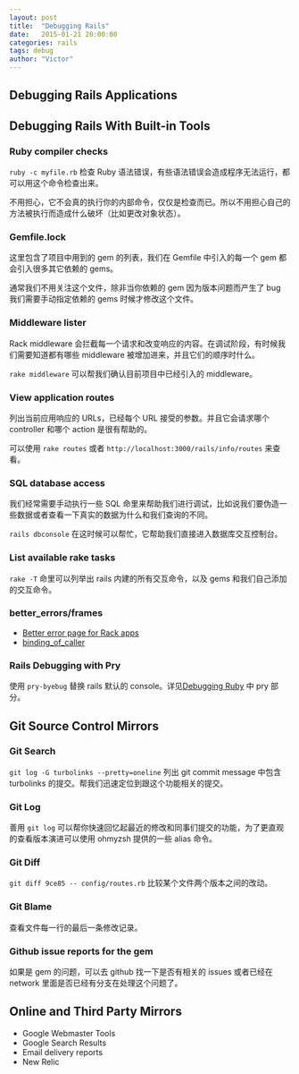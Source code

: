 ```yaml
---
layout: post
title:  "Debugging Rails"
date:   2015-01-21 20:00:00
categories: rails
tags: debug
author: "Victor"
---
```


## Debugging Rails Applications

## Debugging Rails With Built-in Tools

### Ruby compiler checks

``ruby -c myfile.rb`` 检查 Ruby 语法错误，有些语法错误会造成程序无法运行，都可以用这个命令检查出来。

不用担心，它不会真的执行你的内部命令，仅仅是检查而已。所以不用担心自己的方法被执行而造成什么破坏（比如更改对象状态）。

### Gemfile.lock

这里包含了项目中用到的 gem 的列表，我们在 Gemfile 中引入的每一个 gem 都会引入很多其它依赖的 gems。

通常我们不用关注这个文件，除非当你依赖的 gem 因为版本问题而产生了 bug 我们需要手动指定依赖的 gems 时候才修改这个文件。

### Middleware lister

Rack middleware 会拦截每一个请求和改变响应的内容。在调试阶段，有时候我们需要知道都有哪些 middleware 被增加进来，并且它们的顺序时什么。

``rake middleware`` 可以帮我们确认目前项目中已经引入的 middleware。

### View application routes

列出当前应用响应的 URLs，已经每个 URL 接受的参数。并且它会请求哪个 controller 和哪个 action 是很有帮助的。

可以使用 ``rake routes`` 或者 ``http://localhost:3000/rails/info/routes`` 来查看。

### SQL database access

我们经常需要手动执行一些 SQL 命里来帮助我们进行调试，比如说我们要伪造一些数据或者查看一下真实的数据为什么和我们查询的不同。

``rails dbconsole`` 在这时候可以帮忙，它帮助我们直接进入数据库交互控制台。

### List available rake tasks

``rake -T`` 命里可以列举出 rails 内建的所有交互命令，以及 gems 和我们自己添加的交互命令。

### better_errors/frames

* [Better error page for Rack apps](https://github.com/charliesome/better_errors)
* [binding_of_caller](https://github.com/banister/binding_of_caller)

### Rails Debugging with Pry

使用 ``pry-byebug`` 替换 rails 默认的 console。详见[Debugging Ruby](/ruby/ruby-debug/) 中 pry 部分。

## Git Source Control Mirrors

### Git Search

``git log -G turbolinks --pretty=oneline`` 列出 git commit message 中包含 turbolinks 的提交。帮我们迅速定位到跟这个功能相关的提交。

### Git Log

善用 ``git log`` 可以帮你快速回忆起最近的修改和同事们提交的功能，为了更直观的查看版本演进可以使用 ohmyzsh 提供的一些 alias 命令。

### Git Diff

``git diff 9ce85 -- config/routes.rb`` 比较某个文件两个版本之间的改动。

### Git Blame

查看文件每一行的最后一条修改记录。

### Github issue reports for the gem

如果是 gem 的问题，可以去 github 找一下是否有相关的 issues 或者已经在 network 里面是否已经有分支在处理这个问题了。

## Online and Third Party Mirrors

* Google Webmaster Tools
* Google Search Results
* Email delivery reports
* New Relic
